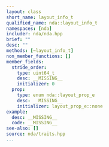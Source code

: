 ```yaml
---
layout: class
short_name: layout_info_t
qualified_name: nda::layout_info_t
namespaces: [nda]
includer: nda/nda.hpp
brief: ""
desc: ""
methods: [~layout_info_t]
non_member_functions: []
member_fields:
  stride_order:
    type: uint64_t
    desc: __MISSING__
    initializer: 0
  prop:
    type: enum nda::layout_prop_e
    desc: __MISSING__
    initializer: layout_prop_e::none
example:
  desc: __MISSING__
  code: __MISSING__
see-also: []
source: nda/traits.hpp
...
```

